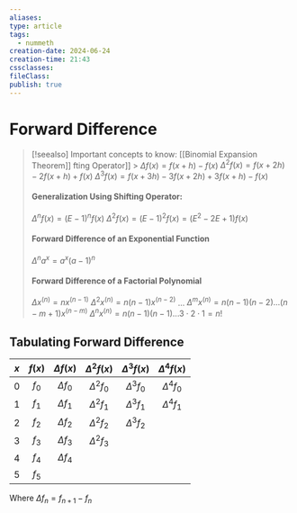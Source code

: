 ```yaml
---
aliases: 
type: article
tags:
  - nummeth
creation-date: 2024-06-24
creation-time: 21:43
cssclasses: 
fileClass: 
publish: true
---
```

# Forward Difference
> [!seealso] Important concepts to know:
> [[Binomial Expansion Theorem]]
> [](Binomial%20Expansion%20Theorem.md)fting Operator]]
> [](Numerical%20Methods.md#^shift)> $\Delta f(x) = f(x+h) - f(x)$
> $\Delta^2 f(x) = f(x+2h) - 2f(x+h) + f(x)$
> $\Delta^3 f(x) = f(x+3h) -3f(x+2h) + 3f(x+h) - f(x)$
> #### Generalization Using Shifting Operator:
> $\Delta^n f(x) = (E-1)^n f(x)$
> $\Delta^2 f(x) = (E-1)^2 f(x) = (E^2 -2E +1) f(x)$
> #### Forward Difference of an Exponential Function
> $\Delta^n a^x = a^x(a-1)^n$
> #### Forward Difference of a Factorial Polynomial
> $\Delta x^{(n)} = nx^{(n-1)}$
> $\Delta^2 x^{(n)} = n(n-1)x^{(n-2)}$
> $...$
> $\Delta^m x^{(n)} = n(n-1)(n-2) ... (n-m+1)x^{(n-m)}$
> $\Delta^n x^{(n)} = n(n-1)(n-1) ... 3 \cdot 2 \cdot 1 = n!$

## Tabulating Forward Difference 

| $x$ | $f(x)$ | $\Delta f(x)$ | $\Delta^2 f(x)$ | $\Delta^3 f(x)$ | $\Delta^4 f(x)$ |
| :-: | :----: | :-----------: | :-------------: | :-------------: | :-------------: |
|  0  | $f_0$  | $\Delta f_0$  | $\Delta^2 f_0$  | $\Delta^3 f_0$  | $\Delta^4 f_0$  |
|  1  | $f_1$  | $\Delta f_1$  | $\Delta^2 f_1$  | $\Delta^3 f_1$  | $\Delta^4 f_1$  |
|  2  | $f_2$  | $\Delta f_2$  | $\Delta^2 f_2$  | $\Delta^3 f_2$  |                 |
|  3  | $f_3$  | $\Delta f_3$  | $\Delta^2 f_3$  |                 |                 |
|  4  | $f_4$  | $\Delta f_4$  |                 |                 |                 |
|  5  | $f_5$  |               |                 |                 |                 |
Where $\Delta f_n = f_{n+1} - f_n$
